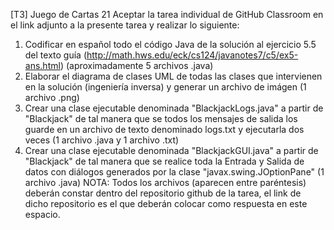 [T3] Juego de Cartas 21
Aceptar la tarea individual de GitHub Classroom en el link adjunto a la presente tarea y realizar lo siguiente:
1) Codificar en español todo el código Java de la solución al ejercicio 5.5 del texto guía (http://math.hws.edu/eck/cs124/javanotes7/c5/ex5-ans.html) (aproximadamente 5 archivos .java)
2) Elaborar el diagrama de clases UML de todas las clases que intervienen en la solución (ingeniería inversa) y generar un archivo de imágen (1 archivo .png)
3) Crear una clase ejecutable denominada "BlackjackLogs.java" a partir de "Blackjack" de tal manera que se todos los mensajes de salida los guarde en un archivo de texto denominado logs.txt y ejecutarla dos veces (1 archivo .java y 1 archivo .txt)
4) Crear una clase ejecutable denominada "BlackjackGUI.java" a partir de "Blackjack" de tal manera que se realice toda la Entrada y Salida de datos con diálogos generados por la clase "javax.swing.JOptionPane" (1 archivo .java)
NOTA: Todos los archivos (aparecen entre paréntesis) deberán constar dentro del repositorio github de la tarea, el link de dicho repositorio es el que deberán colocar como respuesta en este espacio.
